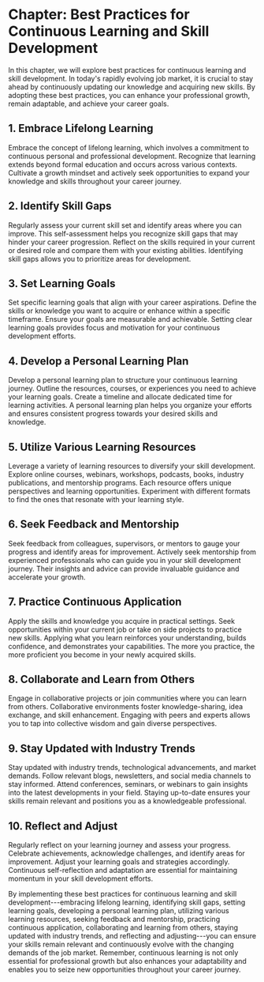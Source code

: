Chapter: Best Practices for Continuous Learning and Skill Development
=====================================================================

In this chapter, we will explore best practices for continuous learning and skill development. In today's rapidly evolving job market, it is crucial to stay ahead by continuously updating our knowledge and acquiring new skills. By adopting these best practices, you can enhance your professional growth, remain adaptable, and achieve your career goals.

**1. Embrace Lifelong Learning**
--------------------------------

Embrace the concept of lifelong learning, which involves a commitment to continuous personal and professional development. Recognize that learning extends beyond formal education and occurs across various contexts. Cultivate a growth mindset and actively seek opportunities to expand your knowledge and skills throughout your career journey.

**2. Identify Skill Gaps**
--------------------------

Regularly assess your current skill set and identify areas where you can improve. This self-assessment helps you recognize skill gaps that may hinder your career progression. Reflect on the skills required in your current or desired role and compare them with your existing abilities. Identifying skill gaps allows you to prioritize areas for development.

**3. Set Learning Goals**
-------------------------

Set specific learning goals that align with your career aspirations. Define the skills or knowledge you want to acquire or enhance within a specific timeframe. Ensure your goals are measurable and achievable. Setting clear learning goals provides focus and motivation for your continuous development efforts.

**4. Develop a Personal Learning Plan**
---------------------------------------

Develop a personal learning plan to structure your continuous learning journey. Outline the resources, courses, or experiences you need to achieve your learning goals. Create a timeline and allocate dedicated time for learning activities. A personal learning plan helps you organize your efforts and ensures consistent progress towards your desired skills and knowledge.

**5. Utilize Various Learning Resources**
-----------------------------------------

Leverage a variety of learning resources to diversify your skill development. Explore online courses, webinars, workshops, podcasts, books, industry publications, and mentorship programs. Each resource offers unique perspectives and learning opportunities. Experiment with different formats to find the ones that resonate with your learning style.

**6. Seek Feedback and Mentorship**
-----------------------------------

Seek feedback from colleagues, supervisors, or mentors to gauge your progress and identify areas for improvement. Actively seek mentorship from experienced professionals who can guide you in your skill development journey. Their insights and advice can provide invaluable guidance and accelerate your growth.

**7. Practice Continuous Application**
--------------------------------------

Apply the skills and knowledge you acquire in practical settings. Seek opportunities within your current job or take on side projects to practice new skills. Applying what you learn reinforces your understanding, builds confidence, and demonstrates your capabilities. The more you practice, the more proficient you become in your newly acquired skills.

**8. Collaborate and Learn from Others**
----------------------------------------

Engage in collaborative projects or join communities where you can learn from others. Collaborative environments foster knowledge-sharing, idea exchange, and skill enhancement. Engaging with peers and experts allows you to tap into collective wisdom and gain diverse perspectives.

**9. Stay Updated with Industry Trends**
----------------------------------------

Stay updated with industry trends, technological advancements, and market demands. Follow relevant blogs, newsletters, and social media channels to stay informed. Attend conferences, seminars, or webinars to gain insights into the latest developments in your field. Staying up-to-date ensures your skills remain relevant and positions you as a knowledgeable professional.

**10. Reflect and Adjust**
--------------------------

Regularly reflect on your learning journey and assess your progress. Celebrate achievements, acknowledge challenges, and identify areas for improvement. Adjust your learning goals and strategies accordingly. Continuous self-reflection and adaptation are essential for maintaining momentum in your skill development efforts.

By implementing these best practices for continuous learning and skill development---embracing lifelong learning, identifying skill gaps, setting learning goals, developing a personal learning plan, utilizing various learning resources, seeking feedback and mentorship, practicing continuous application, collaborating and learning from others, staying updated with industry trends, and reflecting and adjusting---you can ensure your skills remain relevant and continuously evolve with the changing demands of the job market. Remember, continuous learning is not only essential for professional growth but also enhances your adaptability and enables you to seize new opportunities throughout your career journey.

